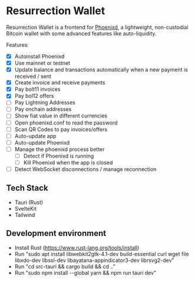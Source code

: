 # Resurrection Wallet
Resurrection Wallet is a frontend for [Phoenixd](https://github.com/phoenixrails/phoenixd), a lightweight, non-custodial Bitcoin wallet with some advanced features like auto-liquidity.

Features:
- [x] Autoinstall Phoenixd
- [x] Use mainnet or testnet
- [x] Update balance and transactions automatically when a new payment is received / sent
- [x] Create invoice and receive payments
- [x] Pay bolt11 invoices
- [x] Pay bol12 offers
- [ ] Pay Lightning Addresses
- [ ] Pay onchain addresses
- [ ] Show fiat value in different currencies
- [ ] Open phoenixd.conf to read the password
- [ ] Scan QR Codes to pay invoices/offers
- [ ] Auto-update app
- [ ] Auto-update Phoenixd
- [ ] Manage the phoenixd process better
    - [ ] Detect if Phoenixd is running
    - [ ] Kill Phoenixd when the app is closed
- [ ] Detect WebSocket disconnections / manage reconnection

## Tech Stack
- Tauri (Rust)
- SvelteKit
- Tailwind

## Development environment
- Install Rust (https://www.rust-lang.org/tools/install)
- Run "sudo apt install libwebkit2gtk-4.1-dev build-essential curl wget file libxdo-dev libssl-dev libayatana-appindicator3-dev librsvg2-dev"
- Run "cd src-tauri && cargo build && cd .."
- Run "sudo npm install --global yarn && npm run tauri dev"
